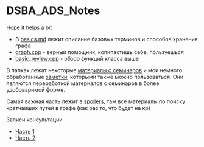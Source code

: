 # DSBA_ADS_Notes
Hope it helps a bit

- В [basics.md](basics.md) лежит описание базовых терминов и способов хранения графа
- [graph.cpp](graph.cpp) - верный помощник, копипастишь себе, пользуешься
- [basic_review.cpp](basic_review.cpp) - обзор функций класса выше

В папках лежат некоторые [материалы с семинаров](seminars) и мои немного обработанные [заметки](my_helpers), которыми также можно пользоваться. Они являются переработкой материалов с семинаров в более удобоваримой форме.

Самая важная часть лежит в [spoilers](spoilers), там все материалы по поиску кратчайших путей в графе (как раз то, что будет на кр)

Записи консультации
- [Часть 1](https://disk.yandex.ru/i/iGm85fjahLudAA) 
- [Часть 2](https://disk.yandex.ru/i/C4XB4fRL_waf_A)

